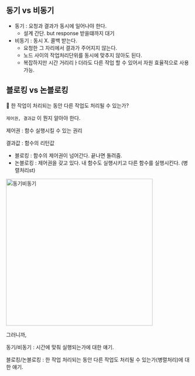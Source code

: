 ## 동기 vs 비동기

- 동기 : 요청과 결과가 동시에 일어나야 한다.
    - 설계 간단. but response 받을떄까지 대기
- 비동기 : 동시 X. 콜백 받는다.
    - 요청한 그 자리에서 결과가 주어지지 않는다.
    - 노드 사이의 작업처리단위를 동시에 맞추지 않아도 된다.
    - 복잡하지만 시간 거리리ㅏ더라도 다른 작업 할 수 있어서 자원 효율적으로 사용 가능.
    

## 블로킹 vs 논블로킹

🤔 한 작업이 처리되는 동안 다른 작업도 처리될 수 있는가?

`제어권, 결과값` 이 뭔지 알아야 한다.

제어권 : 함수 실행시킬 수 있는 권리

결과값 : 함수의 리턴값

- 블로킹 : 함수의 제어권이 넘어간다. 끝나면 돌려줌.
- 논블로킹 : 제어권을 갖고 있다. 내 함수도 실행시키고 다른 함수를 실행시킨다. (병렬처리st)


<img width="400" alt="동기비동기" src="https://user-images.githubusercontent.com/57996351/173006079-3e74ece5-1764-42d3-b319-d412844e48be.PNG">


그러니까,

동기/비동기 : 시간에 맞춰 실행되는가에 대한 얘기.

블로킹/논블로킹 : 한 작업 처리되는 동안 다른 작업도 처리될 수 있는가(병렬처리)에 대한 얘기.
